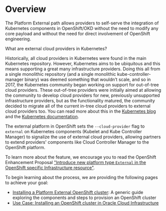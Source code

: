 # Overview

The Platform External path allows providers to self-serve the integration of
Kubernetes components in OpenShift/OKD without the need to modify any core payload
and without the need for direct involvement of OpenShift engineering.

What are external cloud providers in Kubernetes?

Historically, all cloud providers in Kubernetes were found in the main Kubernetes repository.
However, Kubernetes aims to be ubiquitous and this means supporting a great many infrastructure
providers. Doing this all from a single monolithic repository (and a single monolithic kube-controller-manager
binary) was deemed something that wouldn’t scale, and so in 2017, the Kubernetes community began working
on support for out-of-tree cloud providers. These out-of-tree providers were initially aimed at
allowing the community to develop cloud providers for new, previously unsupported infrastructure providers,
but as the functionality matured, the community decided to migrate all of the current in-tree cloud providers
to external cloud providers too. You can read more about this in the
[Kubernetes blog](https://kubernetes.io/blog/2019/04/17/the-future-of-cloud-providers-in-kubernetes/)
and the [Kubernetes documentation](https://kubernetes.io/docs/concepts/architecture/cloud-controller/).

The external platform in OpenShift sets the `--cloud-provider` flag to `external` on Kubernetes components
(Kubelet and Kube Controller Manager) to signalize the use of external cloud providers,
allowing partners to extend providers' components like Cloud Controller Manager to the OpenShift platform.

To learn more about the feature, we encourage you to read the OpenShift Enhancement Proposal
["Introduce new platform type `External` in the OpenShift specific Infrastructure resource"](https://github.com/openshift/enhancements/blob/master/enhancements/cloud-integration/infrastructure-external-platform-type.md).

To begin learning about the process, we are providing the following pages to achieve your goal:

- [Installing a Platform External OpenShift cluster](./installing.md): A generic
  guide exploring the components and steps to provision an OpenShift cluster
- [Use Case: Installing an OpenShift cluster in Oracle Cloud Infrastructure](./use-case-oci-upi.md)
